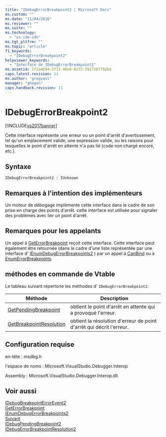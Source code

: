 ```yaml
---
title: "IDebugErrorBreakpoint2 | Microsoft Docs"
ms.custom: ""
ms.date: "11/04/2016"
ms.reviewer: ""
ms.suite: ""
ms.technology: 
  - "vs-ide-sdk"
ms.tgt_pltfrm: ""
ms.topic: "article"
f1_keywords: 
  - "IDebugErrorBreakpoint2"
helpviewer_keywords: 
  - "Interface de IDebugErrorBreakpoint2"
ms.assetid: 1f2a4b94-3713-46e9-8272-3917187792bd
caps.latest.revision: 11
ms.author: "gregvanl"
manager: "ghogen"
caps.handback.revision: 11
---
```

# IDebugErrorBreakpoint2
[!INCLUDE[vs2017banner](../../../code-quality/includes/vs2017banner.md)]

Cette interface représente une erreur ou un point d'arrêt d'avertissement, tel qu'un emplacement valide, une expression valide, ou les raisons pour lesquelles le point d'arrêt en attente n'a pas lié \(code non chargé encore, etc.\).  
  
## Syntaxe  
  
```  
IDebugErrorBreakpoint2 : IUnknown  
```  
  
## Remarques à l'intention des implémenteurs  
 Un moteur de débogage implémente cette interface dans le cadre de son prise en charge des points d'arrêt.  cette interface est utilisée pour signaler des problèmes avec lier un point d'arrêt.  
  
## Remarques pour les appelants  
 Un appel à [GetErrorBreakpoint](../../../extensibility/debugger/reference/idebugbreakpointerrorevent2-geterrorbreakpoint.md) reçoit cette interface.  Cette interface peut également être retournée \(dans le cadre d'une liste représentée par une interface d' [IEnumDebugErrorBreakpoints2](../../../extensibility/debugger/reference/ienumdebugerrorbreakpoints2.md) \) par un appel à [CanBind](../../../extensibility/debugger/reference/idebugpendingbreakpoint2-canbind.md) ou à [EnumErrorBreakpoints](../Topic/IDebugPendingBreakpoint2::EnumErrorBreakpoints.md).  
  
## méthodes en commande de Vtable  
 Le tableau suivant répertorie les méthodes d' `IDebugErrorBreakpoint2`.  
  
|Méthode|Description|  
|-------------|-----------------|  
|[GetPendingBreakpoint](../../../extensibility/debugger/reference/idebugerrorbreakpoint2-getpendingbreakpoint.md)|obtient le point d'arrêt en attente qui a provoqué l'erreur.|  
|[GetBreakpointResolution](../../../extensibility/debugger/reference/idebugerrorbreakpoint2-getbreakpointresolution.md)|obtient la résolution d'erreur de point d'arrêt qui décrit l'erreur.|  
  
## Configuration requise  
 en\-tête : msdbg.h  
  
 l'espace de noms : Microsoft.VisualStudio.Debugger.Interop  
  
 Assembly : Microsoft.VisualStudio.Debugger.Interop.dll  
  
## Voir aussi  
 [IDebugBreakpointErrorEvent2](../../../extensibility/debugger/reference/idebugbreakpointerrorevent2.md)   
 [GetErrorBreakpoint](../../../extensibility/debugger/reference/idebugbreakpointerrorevent2-geterrorbreakpoint.md)   
 [IEnumDebugErrorBreakpoints2](../../../extensibility/debugger/reference/ienumdebugerrorbreakpoints2.md)   
 [Suivant](../../../extensibility/debugger/reference/ienumdebugerrorbreakpoints2-next.md)   
 [IDebugPendingBreakpoint2](../../../extensibility/debugger/reference/idebugpendingbreakpoint2.md)   
 [IDebugErrorBreakpointResolution2](../../../extensibility/debugger/reference/idebugerrorbreakpointresolution2.md)
